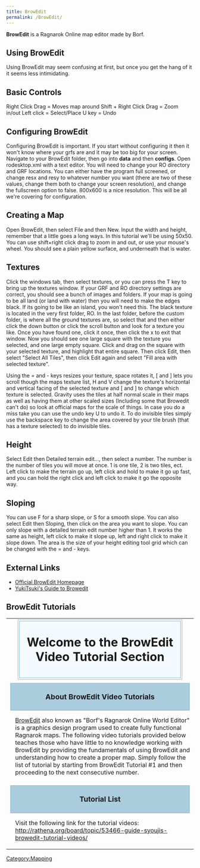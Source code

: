 ```yaml
---
title: BrowEdit
permalink: /BrowEdit/
---
```


**BrowEdit** is a Ragnarok Online map editor made by Borf.

Using BrowEdit
--------------

Using BrowEdit may seem confusing at first, but once you get the hang of it it seems less intimidating.

Basic Controls
--------------

Right Click Drag = Moves map around
Shift + Right Click Drag = Zoom in/out
Left click = Select/Place
U key = Undo

Configuring BrowEdit
--------------------

Configuring BrowEdit is important. If you start without configuring it then it won't know where your grfs are and it may be too big for your screen. Navigate to your BrowEdit folder, then go into **data** and then **configs**. Open rodesktop.xml with a text editor. You will need to change your RO directory and GRF locations. You can either have the program full screened, or change resx and resy to whatever number you want (there are two of these values, change them both to change your screen resolution), and change the fullscreen option to false. 800x600 is a nice resolution. This will be all we're covering for configuration.

Creating a Map
--------------

Open BrowEdit, then select File and then New. Input the width and height, remember that a little goes a long ways. In this tutorial we'll be using 50x50. You can use shift+right click drag to zoom in and out, or use your mouse's wheel. You should see a plain yellow surface, and underneath that is water.

Textures
--------

Click the windows tab, then select textures, or you can press the T key to bring up the textures window. If your GRF and RO directory settings are correct, you should see a bunch of images and folders. If your map is going to be all land (or land with water) then you will need to make the edges black. If its going to be like an island, you won't need this. The black texture is located in the very first folder, RO. In the last folder, before the custom folder, is where all the ground textures are, so select that and then either click the down button or click the scroll button and look for a texture you like. Once you have found one, click it once, then click the x to exit that window. Now you should see one large square with the texture you selected, and one large empty square. Click and drag on the square with your selected texture, and highlight that entire square. Then click Edit, then select "Select All Tiles", then click Edit again and select "Fill area with selected texture".

Using the = and - keys resizes your texture, space rotates it, \[ and \] lets you scroll though the maps texture list, H and V change the texture's horizontal and vertical facing of the selected texture and \[ and \] to change which texture is selected. Gravity uses the tiles at half normal scale in their maps as well as having them at other scaled sizes (Including some that Browedit can't do) so look at official maps for the scale of things. In case you do a miss take you can use the undo key U to undo it. To do invisible tiles simply use the backspace key to change the area covered by your tile brush (that has a texture selected) to do invisible tiles.

Height
------

Select Edit then Detailed terrain edit..., then select a number. The number is the number of tiles you will move at once. 1 is one tile, 2 is two tiles, ect. Left click to make the terrain go up, left click and hold to make it go up fast, and you can hold the right click and left click to make it go the opposite way.

Sloping
-------

You can use F for a sharp slope, or S for a smooth slope. You can also select Edit then Sloping, then click on the area you want to slope. You can only slope with a detailed terrain edit number higher than 1. It works the same as height, left click to make it slope up, left and right click to make it slope down. The area is the size of your height editing tool grid which can be changed with the = and - keys.

External Links
--------------

-   [Official BrowEdit Homepage](http://browedit.excalibur-nw.com/)
-   [YukiTsuki's Guide to Browedit](http://browedit.excalibur-nw.com/?a=viewtopic&id=533)

BrowEdit Tutorials
------------------

<table>
<tbody>
<tr class="odd">
<td><div style="width: 90%; margin: auto; background:#f5faff; border: 1px solid #AAA;">
<div style="background:#f5faff; border: 1px solid #7BC; padding: 5px; margin: 3px; font-weight: bold; text-align: center; font-size: 200%;">
<p>Welcome to the BrowEdit Video Tutorial Section<br />
</p>
</div>
</div></td>
</tr>
<tr class="even">
<td><div style="background: #ACD; border: 1px solid #7BC; padding: 5px; margin: 3px; font-weight: bold; text-align: center; font-size: 120%;">
<p>About BrowEdit Video Tutorials</p>
</div>
<div style="padding-left: 1em;">
<p><a href="/BrowEdit" title="wikilink">BrowEdit</a> also known as &quot;Borf's Ragnarok Online World Editor&quot; is a graphics design program used to create fully functional Ragnarok maps. The following video tutorials provided below teaches those who have little to no knowledge working with BrowEdit by providing the fundamentals of using BrowEdit and understanding how to create a proper map. Simply follow the list of tutorial by starting from BrowEdit Tutorial #1 and then proceeding to the next consecutive number.</p></td>
</tr>
<tr class="odd">
<td><div style="background: #ACD; border: 1px solid #7BC; padding: 5px; margin: 3px; font-weight: bold; text-align: center; font-size: 120%;">
<p>Tutorial List</p>
</div>
<div style="padding-left: 1em;">
<p>Visit the following link for the tutorial videos: <a href="http://rathena.org/board/topic/53466-guide-syoujis-browedit-tutorial-videos/" class="uri">http://rathena.org/board/topic/53466-guide-syoujis-browedit-tutorial-videos/</a></p></td>
</tr>
</tbody>
</table>

[Category:Mapping](Category:Mapping)